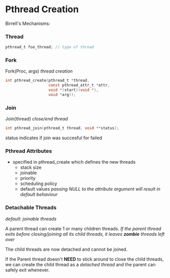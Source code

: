 # Pthread Creation

Birrell's Mechanisms:

### Thread

```C
pthread_t foo_thread; // type of thread
```

### Fork

Fork(Proc, args)
*thread creation*

```C
int pthread_create(pthread_t *thread,
                   const pthread_attr_t *attr,
                   void *(start)(void *),
                   void *arg));
```

### Join

Join(thread)
*close/end thread*

```C
int pthread_join(pthread_t thread, void **status);
```

status indicates if join was succesful for failed

### Pthread Attributes

- specified in pthread_create which defines the new threads
    - stack size
    - joinable
    - priority
    - scheduling policy
    - default values
*passing NULL to the attribute argument will result in default behaviour*

### Detachable Threads

*default: joinable threads*

A parent thread can create 1 or many children threads. *If the parent thread exits before closing/joining all its child threads, it leaves **zombie** threads left over*

The child threads are now detached and cannot be joined.

If the Parent thread doesn't **NEED** to stick around to close the child threads, we can create the child thread as a *detached thread* and the parent can safely exit whenever.


